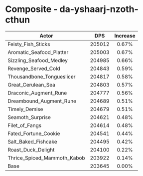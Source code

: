 # Composite - da-yshaarj-nzoth-cthun
| Actor | DPS | Increase |
|---|:---:|:---:|
|Feisty_Fish_Sticks|205012|0.67%|
|Aromatic_Seafood_Platter|205003|0.67%|
|Sizzling_Seafood_Medley|204985|0.66%|
|Revenge_Served_Cold|204843|0.59%|
|Thousandbone_Tongueslicer|204817|0.58%|
|Great_Cerulean_Sea|204803|0.57%|
|Draconic_Augment_Rune|204777|0.56%|
|Dreambound_Augment_Rune|204689|0.51%|
|Timely_Demise|204679|0.51%|
|Seamoth_Surprise|204621|0.48%|
|Filet_of_Fangs|204614|0.48%|
|Fated_Fortune_Cookie|204541|0.44%|
|Salt_Baked_Fishcake|204495|0.42%|
|Roast_Duck_Delight|204100|0.22%|
|Thrice_Spiced_Mammoth_Kabob|203922|0.14%|
|Base|203645|0.00%|
